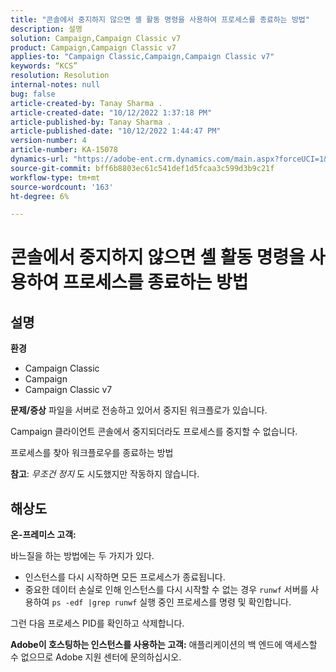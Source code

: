 ```yaml
---
title: "콘솔에서 중지하지 않으면 셸 활동 명령을 사용하여 프로세스를 종료하는 방법"
description: 설명
solution: Campaign,Campaign Classic v7
product: Campaign,Campaign Classic v7
applies-to: "Campaign Classic,Campaign,Campaign Classic v7"
keywords: “KCS”
resolution: Resolution
internal-notes: null
bug: false
article-created-by: Tanay Sharma .
article-created-date: "10/12/2022 1:37:18 PM"
article-published-by: Tanay Sharma .
article-published-date: "10/12/2022 1:44:47 PM"
version-number: 4
article-number: KA-15078
dynamics-url: "https://adobe-ent.crm.dynamics.com/main.aspx?forceUCI=1&pagetype=entityrecord&etn=knowledgearticle&id=873dc8f7-324a-ed11-bba2-0022480868ff"
source-git-commit: bff6b8803ec61c541def1d5fcaa3c599d3b9c21f
workflow-type: tm+mt
source-wordcount: '163'
ht-degree: 6%

---
```


# 콘솔에서 중지하지 않으면 셸 활동 명령을 사용하여 프로세스를 종료하는 방법

## 설명

<b>환경</b>
- Campaign Classic
- Campaign
- Campaign Classic v7



<b>문제/증상</b>
파일을 서버로 전송하고 있어서 중지된 워크플로가 있습니다.

Campaign 클라이언트 콘솔에서 중지되더라도 프로세스를 중지할 수 없습니다.

프로세스를 찾아 워크플로우를 종료하는 방법

<b>참고</b>: *무조건 정지* 도 시도했지만 작동하지 않습니다.


## 해상도


<b>온-프레미스</b><b> 고객:</b>

바느질을 하는 방법에는 두 가지가 있다.

- 인스턴스를 다시 시작하면 모든 프로세스가 종료됩니다.
- 중요한 데이터 손실로 인해 인스턴스를 다시 시작할 수 없는 경우 `runwf` 서버를 사용하여 `ps -edf |grep runwf` 실행 중인 프로세스를 명령 및 확인합니다.


그런 다음 프로세스 PID를 확인하고 삭제합니다.

<b>Adobe이 호스팅하는 인스턴스를 사용하는 고객:</b> 애플리케이션의 백 엔드에 액세스할 수 없으므로 Adobe 지원 센터에 문의하십시오.
